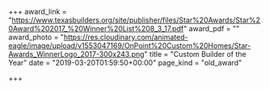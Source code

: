 +++
award_link = "https://www.texasbuilders.org/site/publisher/files/Star%20Awards/Star%20Award%202017_%20Winner%20List%208_3_17.pdf"
award_pdf = ""
award_photo = "https://res.cloudinary.com/animated-eagle/image/upload/v1553047169/OnPoint%20Custom%20Homes/Star-Awards_WinnerLogo_2017-300x243.png"
title = "Custom Builder of the Year"
date = "2019-03-20T01:59:50+00:00"
page_kind = "old_award"

+++
